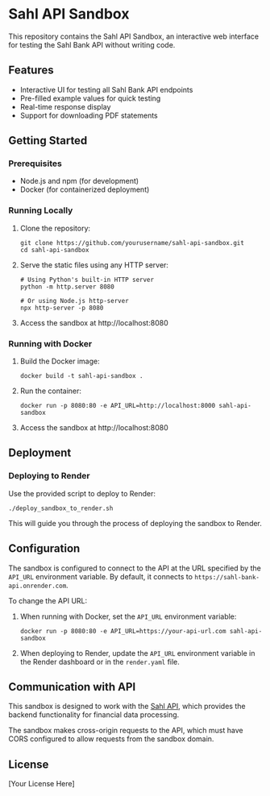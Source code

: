 # Sahl API Sandbox

This repository contains the Sahl API Sandbox, an interactive web interface for testing the Sahl Bank API without writing code.

## Features

- Interactive UI for testing all Sahl Bank API endpoints
- Pre-filled example values for quick testing
- Real-time response display
- Support for downloading PDF statements

## Getting Started

### Prerequisites

- Node.js and npm (for development)
- Docker (for containerized deployment)

### Running Locally

1. Clone the repository:
   ```
   git clone https://github.com/yourusername/sahl-api-sandbox.git
   cd sahl-api-sandbox
   ```

2. Serve the static files using any HTTP server:
   ```
   # Using Python's built-in HTTP server
   python -m http.server 8080
   
   # Or using Node.js http-server
   npx http-server -p 8080
   ```

3. Access the sandbox at http://localhost:8080

### Running with Docker

1. Build the Docker image:
   ```
   docker build -t sahl-api-sandbox .
   ```

2. Run the container:
   ```
   docker run -p 8080:80 -e API_URL=http://localhost:8000 sahl-api-sandbox
   ```

3. Access the sandbox at http://localhost:8080

## Deployment

### Deploying to Render

Use the provided script to deploy to Render:

```
./deploy_sandbox_to_render.sh
```

This will guide you through the process of deploying the sandbox to Render.

## Configuration

The sandbox is configured to connect to the API at the URL specified by the `API_URL` environment variable. By default, it connects to `https://sahl-bank-api.onrender.com`.

To change the API URL:

1. When running with Docker, set the `API_URL` environment variable:
   ```
   docker run -p 8080:80 -e API_URL=https://your-api-url.com sahl-api-sandbox
   ```

2. When deploying to Render, update the `API_URL` environment variable in the Render dashboard or in the `render.yaml` file.

## Communication with API

This sandbox is designed to work with the [Sahl API](https://github.com/yourusername/sahl-api), which provides the backend functionality for financial data processing.

The sandbox makes cross-origin requests to the API, which must have CORS configured to allow requests from the sandbox domain.

## License

[Your License Here]
